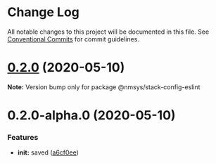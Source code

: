 # Change Log

All notable changes to this project will be documented in this file.
See [Conventional Commits](https://conventionalcommits.org) for commit guidelines.

# [0.2.0](https://github.com/kamontat/nmsys/compare/@nmsys/stack-config-eslint@0.2.0-alpha.0...@nmsys/stack-config-eslint@0.2.0) (2020-05-10)

**Note:** Version bump only for package @nmsys/stack-config-eslint





# 0.2.0-alpha.0 (2020-05-10)


### Features

* **init:** saved ([a6cf0ee](https://github.com/kamontat/nmsys/commit/a6cf0eeb9f6b981859ff5f098163d9ea45eb0442))
